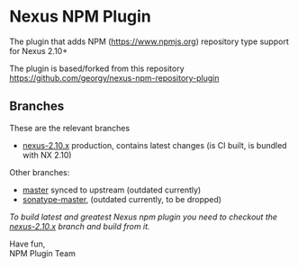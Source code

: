 # Nexus NPM Plugin

The plugin that adds NPM (https://www.npmjs.org) repository type support for Nexus 2.10+

The plugin is based/forked from this repository
https://github.com/georgy/nexus-npm-repository-plugin

## Branches

These are the relevant branches

* [nexus-2.10.x](https://github.com/sonatype/nexus-npm-repository-plugin/tree/nexus-2.10.x) production, contains latest changes (is CI built, is bundled with NX 2.10) 

Other branches:

* [master](https://github.com/sonatype/nexus-npm-repository-plugin/tree/master) synced to upstream (outdated currently)
* [sonatype-master](https://github.com/sonatype/nexus-npm-repository-plugin/tree/sonatype-master), (outdated currently, to be dropped)

*To build latest and greatest Nexus npm plugin you need to checkout the [nexus-2.10.x](https://github.com/sonatype/nexus-npm-repository-plugin/tree/nexus-2.10.x) branch and build from it.*

Have fun,  
NPM Plugin Team
